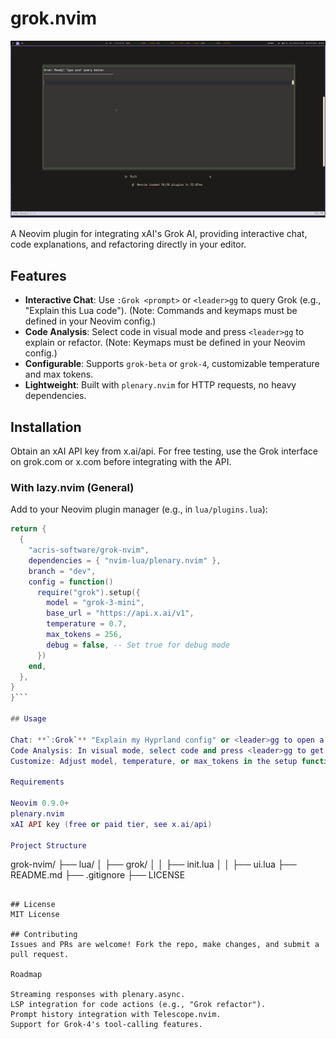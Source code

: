 # grok.nvim

![grok-nvim](https://github.com/acris-software/grok-nvim/blob/dev/assets/images/grok-nvim.jpg)

A Neovim plugin for integrating xAI's Grok AI, providing interactive chat, code explanations, and refactoring directly in your editor.

## Features

- **Interactive Chat**: Use `:Grok <prompt>` or `<leader>gg` to query Grok (e.g., "Explain this Lua code"). (Note: Commands and keymaps must be defined in your Neovim config.)
- **Code Analysis**: Select code in visual mode and press `<leader>gg` to explain or refactor. (Note: Keymaps must be defined in your Neovim config.)
- **Configurable**: Supports `grok-beta` or `grok-4`, customizable temperature and max tokens.
- **Lightweight**: Built with `plenary.nvim` for HTTP requests, no heavy dependencies.

## Installation

Obtain an xAI API key from x.ai/api. For free testing, use the Grok interface on grok.com or x.com before integrating with the API.

### With lazy.nvim (General)

Add to your Neovim plugin manager (e.g., in `lua/plugins.lua`):

```lua
return {
  {
    "acris-software/grok-nvim",
    dependencies = { "nvim-lua/plenary.nvim" },
    branch = "dev",
    config = function()
      require("grok").setup({
        model = "grok-3-mini",
        base_url = "https://api.x.ai/v1",
        temperature = 0.7,
        max_tokens = 256,
        debug = false, -- Set true for debug mode
      })
    end,
  },
}
}```

## Usage

Chat: **`:Grok`** "Explain my Hyprland config" or <leader>gg to open a floating chat window.
Code Analysis: In visual mode, select code and press <leader>gg to get explanations orಯ
Customize: Adjust model, temperature, or max_tokens in the setup function.

Requirements

Neovim 0.9.0+
plenary.nvim
xAI API key (free or paid tier, see x.ai/api)

Project Structure
```
grok-nvim/
├── lua/
│   ├── grok/
│   │   ├── init.lua
│   │   ├── ui.lua
├── README.md
├── .gitignore
├── LICENSE
```

## License
MIT License

## Contributing
Issues and PRs are welcome! Fork the repo, make changes, and submit a pull request.

Roadmap

Streaming responses with plenary.async.
LSP integration for code actions (e.g., "Grok refactor").
Prompt history integration with Telescope.nvim.
Support for Grok-4's tool-calling features.
